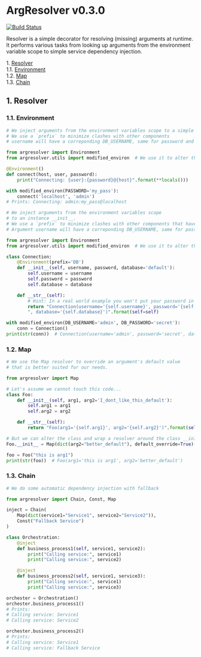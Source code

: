 # ArgResolver v0.3.0

[![Build Status](https://travis-ci.org/HazardDede/argresolver.svg?branch=master)](https://travis-ci.org/HazardDede/argresolver)

Resolver is a simple decorator for resolving (missing) arguments at runtime.
It performs various tasks from looking up arguments from the environment variable scope to simple service dependency injection.

1\.  [Resolver](#resolver)  
1.1\.  [Environment](#environment)  
1.2\.  [Map](#map)  
1.3\.  [Chain](#chain)  

<a name="resolver"></a>

## 1\. Resolver

<a name="environment"></a>

### 1.1\. Environment

```python
# We inject arguments from the environment variables scope to a simple function
# We use a `prefix` to minimize clashes with other components
# username will have a correponding DB_USERNAME, same for password and database

from argresolver import Environment
from argresolver.utils import modified_environ  # We use it to alter the environment variables

@Environment()
def connect(host, user, password):
    print("Connecting: {user}:{password}@{host}".format(**locals()))

with modified_environ(PASSWORD='my_pass'):
    connect('localhost', 'admin')
# Prints: Connecting: admin:my_pass@localhost
```

```python
# We inject arguments from the environment variables scope 
# to an instance __init__.
# We use a `prefix` to minimize clashes with other components that have a username / password.
# Argument username will have a correponding DB_USERNAME, same for password and database

from argresolver import Environment
from argresolver.utils import modified_environ  # We use it to alter the environment variables

class Connection:
    @Environment(prefix='DB')
    def __init__(self, username, password, database='default'):
        self.username = username
        self.password = password
        self.database = database

    def __str__(self):
        # Hint: In a real world example you won't put your password in here ;-)
        return "Connection(username='{self.username}', password='{self.password}'"\
        ", database='{self.database}')".format(self=self)

with modified_environ(DB_USERNAME='admin', DB_PASSWORD='secret'):
    conn = Connection()
print(str(conn))  # Connection(username='admin', password='secret', database='default')
```

<a name="map"></a>

### 1.2\. Map

```python
# We use the Map resolver to override an argument's default value 
# that is better suited for our needs.

from argresolver import Map

# Let's assume we cannot touch this code...
class Foo:
    def __init__(self, arg1, arg2='I_dont_like_this_default'):
        self.arg1 = arg1
        self.arg2 = arg2

    def __str__(self):
        return "Foo(arg1='{self.arg1}', arg2='{self.arg2}')".format(self=self)

# But we can alter the class and wrap a resolver around the class __init__ 
Foo.__init__ = Map(dict(arg2="better_default"), default_override=True)(Foo.__init__)

foo = Foo("this is arg1")
print(str(foo))  # Foo(arg1='this is arg1', arg2='better_default')
```

<a name="chain"></a>

### 1.3\. Chain

```python
# We do some automatic dependency injection with fallback

from argresolver import Chain, Const, Map

inject = Chain(
    Map(dict(service1="Service1", service2="Service2")), 
    Const("Fallback Service")
)

class Orchestration:
    @inject
    def business_process1(self, service1, service2):
        print("Calling service:", service1)
        print("Calling service:", service2)

    @inject
    def business_process2(self, service1, service3):
        print("Calling service:", service1)
        print("Calling service:", service3)

orchester = Orchestration()
orchester.business_process1()
# Prints:
# Calling service: Service1
# Calling service: Service2

orchester.business_process2()
# Prints:
# Calling service: Service1
# Calling service: Fallback Service
```

